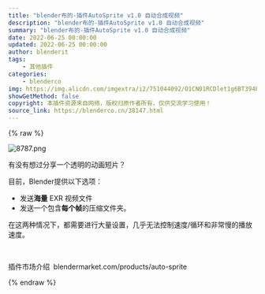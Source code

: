 ```yaml
---
title: "blender布的-插件AutoSprite v1.0 自动合成视频"
description: "blender布的-插件AutoSprite v1.0 自动合成视频"
summary: "blender布的-插件AutoSprite v1.0 自动合成视频"
date: 2022-06-25 00:00:00
updated: 2022-06-25 00:00:00
author: blenderit
tags: 
    - 其他插件
categories:
    - blenderco
img: https://img.alicdn.com/imgextra/i2/751044092/O1CN01RCDlet1g6BT394EfP_!!751044092.png
showGetMethod: false
copyright: 本插件资源来自网络，版权归原作者所有，仅供交流学习使用！
source_link: https://blenderco.cn/38147.html
---
```


{% raw %}
<p><img class="aligncenter" src="https://img.alicdn.com/imgextra/i2/751044092/O1CN01RCDlet1g6BT394EfP_!!751044092.png" alt="8787.png"></p><p>有没有想过分享一个透明的动画短片？</p><p><span>目前，Blender提供以下选项：</span></p><ul>
<li>发送<b>海量</b> EXR 视频文件</li>
<li>发送一个包含<b>每个帧</b>的压缩文件夹。</li>
</ul><p><span>在这两种情况下，都需要进行大量设置，几乎无法控制速度/循环和非常慢的播放速度。</span></p><p> </p><p>插件市场介绍  blendermarket.com/products/auto-sprite</p>
<div style="display: none">blenderco</div>
{% endraw %}